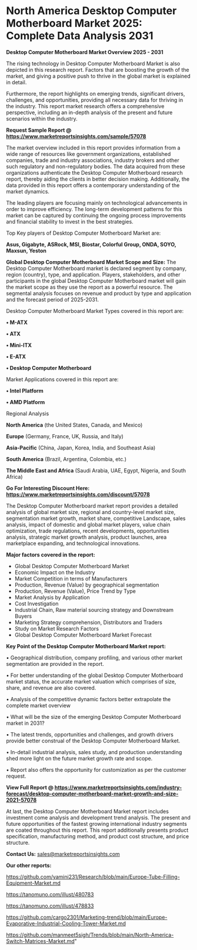# North America Desktop Computer Motherboard Market 2025: Complete Data Analysis 2031

<Strong> Desktop Computer Motherboard Market Overview 2025 - 2031</strong>

The rising technology in Desktop Computer Motherboard Market is also depicted in this research report. Factors that are boosting the growth of the market, and giving a positive push to thrive in the global market is explained in detail.

Furthermore, the report highlights on emerging trends, significant drivers, challenges, and opportunities, providing all necessary data for thriving in the industry. This report market research offers a comprehensive perspective, including an in-depth analysis of the present and future scenarios within the industry.

<strong>Request Sample Report @ <a href=https://www.marketreportsinsights.com/sample/57078>https://www.marketreportsinsights.com/sample/57078</a></strong>

The market overview included in this report provides information from a wide range of resources like government organizations, established companies, trade and industry associations, industry brokers and other such regulatory and non-regulatory bodies. The data acquired from these organizations authenticate the Desktop Computer Motherboard research report, thereby aiding the clients in better decision making. Additionally, the data provided in this report offers a contemporary understanding of the market dynamics.

The leading players are focusing mainly on technological advancements in order to improve efficiency. The long-term development patterns for this market can be captured by continuing the ongoing process improvements and financial stability to invest in the best strategies.

Top Key players of Desktop Computer Motherboard Market are:

<strong>Asus, Gigabyte, ASRock, MSI, Biostar, Colorful Group, ONDA, SOYO, Maxsun, Yeston</strong>

<strong><b>Global Desktop Computer Motherboard Market Scope and Size:</b></strong>
The Desktop Computer Motherboard market is declared segment by company, region (country), type, and application. Players, stakeholders, and other participants in the global Desktop Computer Motherboard market will gain the market scope as they use the report as a powerful resource. The segmental analysis focuses on revenue and product by type and application and the forecast period of 2025-2031.

Desktop Computer Motherboard Market Types covered in this report are:

<strong>• M-ATX

• ATX

• Mini-ITX

• E-ATX

• Desktop Computer Motherboard</strong>

Market Applications covered in this report are:

<strong>• Intel Platform

• AMD Platform</strong> 

Regional Analysis

<strong>North America</strong> (the United States, Canada, and Mexico)

<strong>Europe</strong> (Germany, France, UK, Russia, and Italy)

<strong>Asia-Pacific</strong> (China, Japan, Korea, India, and Southeast Asia)

<strong>South America</strong> (Brazil, Argentina, Colombia, etc.)

<strong>The Middle East and Africa</strong> (Saudi Arabia, UAE, Egypt, Nigeria, and South Africa)

<strong>Go For Interesting Discount Here: <a href=https://www.marketreportsinsights.com/discount/57078>https://www.marketreportsinsights.com/discount/57078</a></strong>

The Desktop Computer Motherboard market report provides a detailed analysis of global market size, regional and country-level market size, segmentation market growth, market share, competitive Landscape, sales analysis, impact of domestic and global market players, value chain optimization, trade regulations, recent developments, opportunities analysis, strategic market growth analysis, product launches, area marketplace expanding, and technological innovations.

<strong><b>Major factors covered in the report:</b></strong>
<ul>
  <li>Global Desktop Computer Motherboard Market </li>
  <li>Economic Impact on the Industry</li>
  <li>Market Competition in terms of Manufacturers</li>
  <li>Production, Revenue (Value) by geographical segmentation</li>
  <li>Production, Revenue (Value), Price Trend by Type</li>
  <li>Market Analysis by Application</li>
  <li>Cost Investigation</li>
  <li>Industrial Chain, Raw material sourcing strategy and Downstream Buyers</li>
  <li>Marketing Strategy comprehension, Distributors and Traders</li>
  <li>Study on Market Research Factors</li>
  <li>Global Desktop Computer Motherboard Market Forecast</li>
</ul>

<strong><b>Key Point of the Desktop Computer Motherboard Market report:</b></strong>

• Geographical distribution, company profiling, and various other market segmentation are provided in the report.

• For better understanding of the global Desktop Computer Motherboard market status, the accurate market valuation which comprises of size, share, and revenue are also covered.

• Analysis of the competitive dynamic factors better extrapolate the complete market overview

• What will be the size of the emerging Desktop Computer Motherboard market in 2031?

• The latest trends, opportunities and challenges, and growth drivers provide better construal of the Desktop Computer Motherboard Market.

• In-detail industrial analysis, sales study, and production understanding shed more light on the future market growth rate and scope.

• Report also offers the opportunity for customization as per the customer request.

<strong><b>View Full Report @ <a href=https://www.marketreportsinsights.com/industry-forecast/desktop-computer-motherboard-market-growth-and-size-2021-57078>https://www.marketreportsinsights.com/industry-forecast/desktop-computer-motherboard-market-growth-and-size-2021-57078</a></b></strong>


At last, the Desktop Computer Motherboard Market report includes investment come analysis and development trend analysis. The present and future opportunities of the fastest growing international industry segments are coated throughout this report. This report additionally presents product specification, manufacturing method, and product cost structure, and price structure.

<strong>Contact Us:</strong>
sales@marketreportsinsights.com

<strong>Our other reports:</strong>

<a href=https://github.com/yamini231/Research/blob/main/Europe-Tube-Filling-Equipment-Market.md>https://github.com/yamini231/Research/blob/main/Europe-Tube-Filling-Equipment-Market.md</a>

<a href=https://tanomuno.com/illust/480783>https://tanomuno.com/illust/480783</a>

<a href=https://tanomuno.com/illust/478833>https://tanomuno.com/illust/478833</a>

<a href=https://github.com/cargo2301/Marketing-trend/blob/main/Europe-Evaporative-Industrial-Cooling-Tower-Market.md>https://github.com/cargo2301/Marketing-trend/blob/main/Europe-Evaporative-Industrial-Cooling-Tower-Market.md</a>

<a href=https://github.com/manmeet5sigh/Trends/blob/main/North-America-Switch-Matrices-Market.md>https://github.com/manmeet5sigh/Trends/blob/main/North-America-Switch-Matrices-Market.md</a>"
